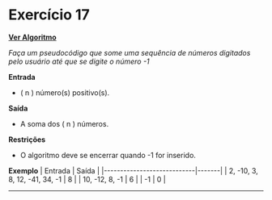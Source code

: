 # Exercício 17
[**Ver Algoritmo**](Algoritmo17.md)

*Faça um pseudocódigo que some uma sequência de números digitados pelo
usuário até que se digite o número -1*

**Entrada**

- \( n \) número(s) positivo(s).

**Saída**

- A soma dos \( n \) números.

**Restrições**

- O algoritmo deve se encerrar quando -1 for inserido.

**Exemplo**
| Entrada                    | Saída |
|----------------------------|-------|
| 2, -10, 3, 8, 12, -41, 34, -1 | 8    |
| 10, -12, 8, -1              | 6    |
| -1                         | 0    |

---
